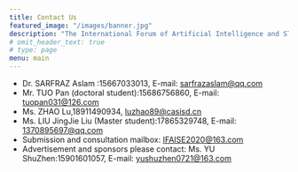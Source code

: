 ```yaml
---
title: Contact Us
featured_image: "/images/banner.jpg"
description: "The International Forum of Artificial Intelligence and STEM Education Online"
# omit_header_text: true
# type: page
menu: main
---
```



- Dr. SARFRAZ Aslam :15667033013, E-mail: sarfrazaslam@qq.com
- Mr. TUO Pan (doctoral student):15686756860, E-mail: tuopan031@126.com
- Ms. ZHAO Lu,18911490934, luzhao89@casisd.cn 
- Ms. LIU JingJie Liu (Master student):17865329748, E-mail: 1370895697@qq.com
- Submission and consultation mailbox: IFAISE2020@163.com
- Advertisement and sponsors please contact: Ms. YU ShuZhen:15901601057, E-mail: yushuzhen0721@163.com
